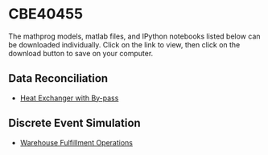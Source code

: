 CBE40455
========

The mathprog models, matlab files, and IPython notebooks listed below can be downloaded individually. Click on the link to view, then click on the download button to save on your computer.

## Data Reconciliation ##
* [Heat Exchanger with By-pass](http://nbviewer.ipython.org/github/jckantor/CBE40455/blob/master/notebooks/Data%20Reconciliation.ipynb)

## Discrete Event Simulation
* [Warehouse Fulfillment Operations](http://nbviewer.ipython.org/github/jckantor/CBE40455/blob/master/notebooks/Warehouse%20Fulfillment%20Operations.ipynb)
